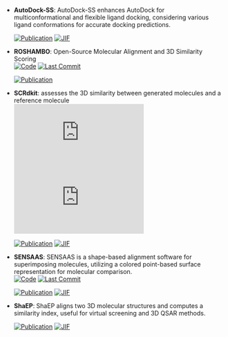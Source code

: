 



- **AutoDock-SS**: AutoDock-SS enhances AutoDock for multiconformational and flexible ligand docking, considering various ligand conformations for accurate docking predictions.  

    [![Publication](https://img.shields.io/badge/Publication-Citations:2-blue?style=for-the-badge&logo=bookstack)](https://doi.org/10.1021/acs.jcim.4c00136) 
    [![JIF](https://img.shields.io/badge/Impact_Factor-5.60-purple?style=for-the-badge&logo=academia)](https://doi.org/10.1021/acs.jcim.4c00136)



- **ROSHAMBO**: Open-Source Molecular Alignment and 3D Similarity Scoring  
    [![Code](https://img.shields.io/github/stars/molecularinformatics/roshambo?style=for-the-badge&logo=github)](https://github.com/molecularinformatics/roshambo) 
    [![Last Commit](https://img.shields.io/github/last-commit/molecularinformatics/roshambo?style=for-the-badge&logo=github)](https://github.com/molecularinformatics/roshambo) 

    [![Publication](https://img.shields.io/badge/Publication-Citations:0-blue?style=for-the-badge&logo=bookstack)](https://doi.org/10.1021/acs.jcim.4c01225.s001) 



- **SCRdkit**: assesses the 3D similarity between generated molecules and a reference molecule  
    [![Code](https://img.shields.io/github/stars/oxpig/DEVELOP/blob/main/analysis/calc_SC_RDKit.py?style=for-the-badge&logo=github)](https://github.com/oxpig/DEVELOP/blob/main/analysis/calc_SC_RDKit.py) 
    [![Last Commit](https://img.shields.io/github/last-commit/oxpig/DEVELOP/blob/main/analysis/calc_SC_RDKit.py?style=for-the-badge&logo=github)](https://github.com/oxpig/DEVELOP/blob/main/analysis/calc_SC_RDKit.py) 

    [![Publication](https://img.shields.io/badge/Publication-Citations:54-blue?style=for-the-badge&logo=bookstack)](https://doi.org/10.1039/d1sc02436a) 
    [![JIF](https://img.shields.io/badge/Impact_Factor-7.60-purple?style=for-the-badge&logo=academia)](https://doi.org/10.1039/d1sc02436a)



- **SENSAAS**: SENSAAS is a shape-based alignment software for superimposing molecules, utilizing a colored point-based surface representation for molecular comparison.  
    [![Code](https://img.shields.io/github/stars/SENSAAS/sensaas?style=for-the-badge&logo=github)](https://github.com/SENSAAS/sensaas) 
    [![Last Commit](https://img.shields.io/github/last-commit/SENSAAS/sensaas?style=for-the-badge&logo=github)](https://github.com/SENSAAS/sensaas) 

    [![Publication](https://img.shields.io/badge/Publication-Citations:3-blue?style=for-the-badge&logo=bookstack)](https://doi.org/10.1002/minf.202000081) 
    [![JIF](https://img.shields.io/badge/Impact_Factor-2.80-purple?style=for-the-badge&logo=academia)](https://doi.org/10.1002/minf.202000081)



- **ShaEP**: ShaEP aligns two 3D molecular structures and computes a similarity index, useful for virtual screening and 3D QSAR methods.  

    [![Publication](https://img.shields.io/badge/Publication-Citations:173-blue?style=for-the-badge&logo=bookstack)](https://doi.org/10.1021/ci800315d) 
    [![JIF](https://img.shields.io/badge/Impact_Factor-5.60-purple?style=for-the-badge&logo=academia)](https://doi.org/10.1021/ci800315d)


